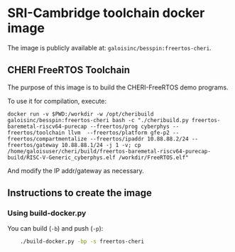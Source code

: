 # SRI-Cambridge toolchain docker image #

The image is publicly available at: `galoisinc/besspin:freertos-cheri`.

## CHERI FreeRTOS Toolchain

The purpose of this image is to build the CHERI-FreeRTOS demo programs.

To use it for compilation, execute:
```
docker run -v $PWD:/workdir -w /opt/cheribuild galoisinc/besspin:freertos-cheri bash -c "./cheribuild.py freertos-baremetal-riscv64-purecap --freertos/prog cyberphys --freertos/toolchain llvm  --freertos/platform gfe-p2 --freertos/compartmentalize --freertos/ipaddr 10.88.88.2/24 --freertos/gateway 10.88.88.1/24 -j 1 -v; cp /home/galoisuser/cheri/build/freertos-baremetal-riscv64-purecap-build/RISC-V-Generic_cyberphys.elf /workdir/FreeRTOS.elf"
```

And modify the IP addr/gateway as necessary.

## Instructions to create the image

### Using build-docker.py

You can build (`-b`) and push (`-p`):
```bash
    ./build-docker.py -bp -s freertos-cheri
```
